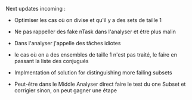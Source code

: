 Next updates incoming :
- Optimiser les cas où on divise et qu'il y a des sets de taille 1
- Ne pas rappeller des fake nTask dans l'analyser et être plus malin
- Dans l'analyser j'appelle des tâches idiotes
- le cas où on a des ensembles de taille 1 n'est pas traité, le faire en passant la liste des conjugués
- Implmentation of solution for distinguishing more failing subsets

- Peut-être dans le Middle Analyser direct faire le test du one Subset et corrigier sinon, on peut gagner une étape
